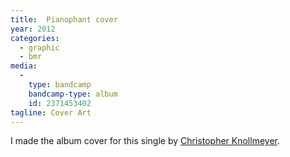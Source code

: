 ```yaml
---
title:  Pianophant cover
year: 2012
categories:
  - graphic
  - bmr
media:
  -
    type: bandcamp
    bandcamp-type: album
    id: 2371453402
tagline: Cover Art
---
```

I made the album cover for this single by [Christopher Knollmeyer](//leaftype.life/).
